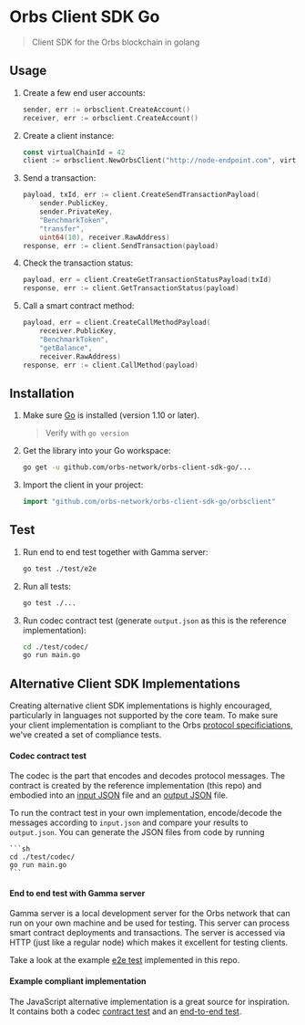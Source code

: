 # Orbs Client SDK Go

> Client SDK for the Orbs blockchain in golang

## Usage

1. Create a few end user accounts:

    ```go
    sender, err := orbsclient.CreateAccount()
    receiver, err := orbsclient.CreateAccount()
    ```
    
2. Create a client instance:

    ```go
    const virtualChainId = 42
    client := orbsclient.NewOrbsClient("http://node-endpoint.com", virtualChainId, codec.NETWORK_TYPE_TEST_NET)
    ```

3. Send a transaction:

    ```go
    payload, txId, err := client.CreateSendTransactionPayload(
        sender.PublicKey,
        sender.PrivateKey,
        "BenchmarkToken",
        "transfer",
        uint64(10), receiver.RawAddress)
    response, err := client.SendTransaction(payload)
    ```
    
4. Check the transaction status:

    ```go
    payload, err = client.CreateGetTransactionStatusPayload(txId)
    response, err := client.GetTransactionStatus(payload)
    ```
    
5. Call a smart contract method:

    ```go
    payload, err = client.CreateCallMethodPayload(
        receiver.PublicKey,
        "BenchmarkToken",
        "getBalance",
        receiver.RawAddress)
    response, err := client.CallMethod(payload)
    ```

## Installation

1. Make sure [Go](https://golang.org/doc/install) is installed (version 1.10 or later).
  
    > Verify with `go version`

2. Get the library into your Go workspace:
 
     ```sh
     go get -u github.com/orbs-network/orbs-client-sdk-go/...
     ```

3. Import the client in your project: 

    ```go
    import "github.com/orbs-network/orbs-client-sdk-go/orbsclient" 
    ```

## Test

1. Run end to end test together with Gamma server:

    ```sh
    go test ./test/e2e
    ```

2. Run all tests:

    ```sh
    go test ./...
    ```

3. Run codec contract test (generate `output.json` as this is the reference implementation):

    ```sh
    cd ./test/codec/
    go run main.go
    ``` 

## Alternative Client SDK Implementations

Creating alternative client SDK implementations is highly encouraged, particularly in languages not supported by the core team. To make sure your client implementation is compliant to the Orbs [protocol specificiations](https://github.com/orbs-network/orbs-spec), we've created a set of compliance tests.

#### Codec contract test

The codec is the part that encodes and decodes protocol messages. The contract is created by the reference implementation (this repo) and embodied into an [input JSON](https://github.com/orbs-network/orbs-client-sdk-go/blob/master/test/codec/input.json) file and an [output JSON](https://github.com/orbs-network/orbs-client-sdk-go/blob/master/test/codec/output.json) file.

To run the contract test in your own implementation, encode/decode the messages according to `input.json` and compare your results to `output.json`. You can generate the JSON files from code by running

    ```sh
    cd ./test/codec/
    go run main.go
    ``` 

#### End to end test with Gamma server

Gamma server is a local development server for the Orbs network that can run on your own machine and be used for testing. This server can process smart contract deployments and transactions. The server is accessed via HTTP (just like a regular node) which makes it excellent for testing clients.

Take a look at the example [e2e test](https://github.com/orbs-network/orbs-client-sdk-go/tree/master/test/e2e) implemented in this repo.

#### Example compliant implementation

The JavaScript alternative implementation is a great source for inspiration. It contains both a codec [contract test](https://github.com/orbs-network/orbs-client-sdk-javascript/blob/master/src/codec/contract.test.ts) and an [end-to-end test](https://github.com/orbs-network/orbs-client-sdk-javascript/tree/master/e2e/nodejs).
